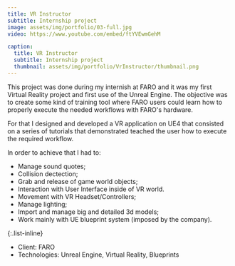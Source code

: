 ```yaml
---
title: VR Instructor
subtitle: Internship project
image: assets/img/portfolio/03-full.jpg
video: https://www.youtube.com/embed/ftYVEwmGehM

caption:
  title: VR Instructor
  subtitle: Internship project
  thumbnail: assets/img/portfolio/VrInstructor/thumbnail.png
---
```

This project was done during my internish at FARO and it was my first Virtual Reality project and first use of the Unreal Engine.
The objective was to create some kind of training tool where FARO users could learn how to properly execute the needed workflows with FARO's hardware.

For that I designed and developed a VR application on UE4 that consisted on a series of tutorials that demonstrated teached the user how to execute the required workflow.

In order to achieve that I had to:
- Manage sound quotes;
- Collision dectection;
- Grab and release of game world objects;
- Interaction with User Interface inside of VR world.
- Movement with VR Headset/Controllers;
- Manage lighting;
- Import and manage big and detailed 3d models;
- Work mainly with UE blueprint system (imposed by the company).

{:.list-inline}
- Client: FARO
- Technologies: Unreal Engine, Virtual Reality, Blueprints


